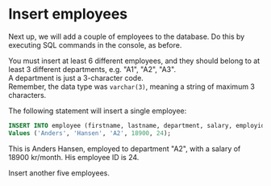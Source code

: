 ﻿# Insert employees

Next up, we will add a couple of employees to the database. Do this by executing SQL commands in the console, as before.

You must insert at least 6 different employees, and they should belong to at least 3 different departments, e.g. "A1", "A2", "A3".\
A department is just a 3-character code.\
Remember, the data type was `varchar(3)`, meaning a string of maximum 3 characters.

The following statement will insert a single employee:

```sql
INSERT INTO employee (firstname, lastname, department, salary, employid) 
Values ('Anders', 'Hansen', 'A2', 18900, 24);
```

This is Anders Hansen, employed to department "A2", with a salary of 18900 kr/month. His employee ID is 24.

Insert another five employees.